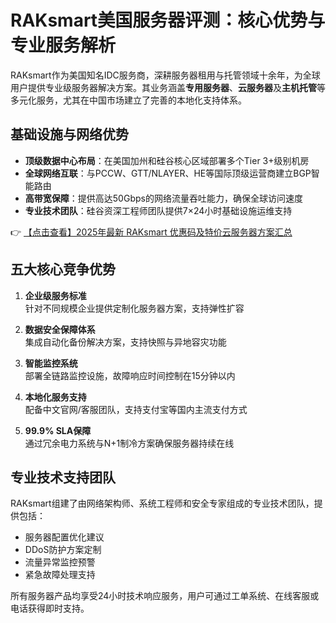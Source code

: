 # RAKsmart美国服务器评测：核心优势与专业服务解析

RAKsmart作为美国知名IDC服务商，深耕服务器租用与托管领域十余年，为全球用户提供专业级服务器解决方案。其业务涵盖**专用服务器**、**云服务器**及**主机托管**等多元化服务，尤其在中国市场建立了完善的本地化支持体系。

## 基础设施与网络优势

- **顶级数据中心布局**：在美国加州和硅谷核心区域部署多个Tier 3+级别机房
- **全球网络互联**：与PCCW、GTT/NLAYER、HE等国际顶级运营商建立BGP智能路由
- **高带宽保障**：提供高达50Gbps的网络流量吞吐能力，确保全球访问速度
- **专业技术团队**：硅谷资深工程师团队提供7×24小时基础设施运维支持

👉 [【点击查看】2025年最新 RAKsmart 优惠码及特价云服务器方案汇总](https://bit.ly/raksmart)

## 五大核心竞争优势

1. **企业级服务标准**  
   针对不同规模企业提供定制化服务器方案，支持弹性扩容

2. **数据安全保障体系**  
   集成自动化备份解决方案，支持快照与异地容灾功能

3. **智能监控系统**  
   部署全链路监控设施，故障响应时间控制在15分钟以内

4. **本地化服务支持**  
   配备中文官网/客服团队，支持支付宝等国内主流支付方式

5. **99.9% SLA保障**  
   通过冗余电力系统与N+1制冷方案确保服务器持续在线

## 专业技术支持团队

RAKsmart组建了由网络架构师、系统工程师和安全专家组成的专业技术团队，提供包括：
- 服务器配置优化建议
- DDoS防护方案定制
- 流量异常监控预警
- 紧急故障处理支持

所有服务器产品均享受24小时技术响应服务，用户可通过工单系统、在线客服或电话获得即时支持。